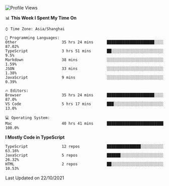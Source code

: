 <!--START_SECTION:waka-->
![Profile Views](http://img.shields.io/badge/Profile%20Views-0-blue)

📊 **This Week I Spent My Time On** 

```text
⌚︎ Time Zone: Asia/Shanghai

💬 Programming Languages: 
Other                    35 hrs 24 mins      █████████████████████░░░░   87.02% 
TypeScript               3 hrs 51 mins       ██░░░░░░░░░░░░░░░░░░░░░░░   9.5% 
Markdown                 38 mins             ░░░░░░░░░░░░░░░░░░░░░░░░░   1.59% 
JSON                     33 mins             ░░░░░░░░░░░░░░░░░░░░░░░░░   1.38% 
JavaScript               9 mins              ░░░░░░░░░░░░░░░░░░░░░░░░░   0.39%

🔥 Editors: 
Browser                  35 hrs 24 mins      █████████████████████░░░░   87.0% 
VS Code                  5 hrs 17 mins       ███░░░░░░░░░░░░░░░░░░░░░░   13.0%

💻 Operating System: 
Mac                      40 hrs 41 mins      █████████████████████████   100.0%

```

**I Mostly Code in TypeScript** 

```text
TypeScript               12 repos            ███████████████░░░░░░░░░░   63.16% 
JavaScript               5 repos             ██████░░░░░░░░░░░░░░░░░░░   26.32% 
HTML                     2 repos             ██░░░░░░░░░░░░░░░░░░░░░░░   10.53%

```



 Last Updated on 22/10/2021
<!--END_SECTION:waka-->
